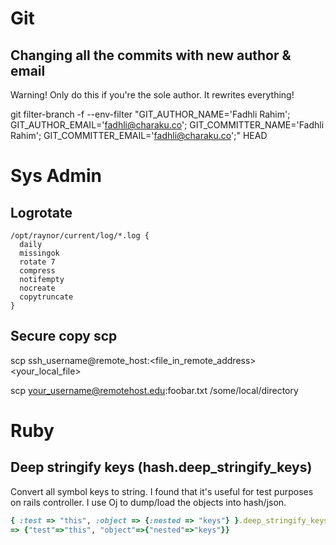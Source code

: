 # Git

## Changing all the commits with new author & email

Warning! Only do this if you're the sole author. It rewrites everything!

git filter-branch -f --env-filter "GIT_AUTHOR_NAME='Fadhli Rahim'; GIT_AUTHOR_EMAIL='fadhli@charaku.co'; GIT_COMMITTER_NAME='Fadhli Rahim'; GIT_COMMITTER_EMAIL='fadhli@charaku.co';" HEAD


# Sys Admin

## Logrotate

```
/opt/raynor/current/log/*.log {
  daily
  missingok
  rotate 7
  compress
  notifempty
  nocreate
  copytruncate
}
```

## Secure copy scp

scp ssh_username@remote_host:<file_in_remote_address> <your_local_file>

scp your_username@remotehost.edu:foobar.txt /some/local/directory


# Ruby

## Deep stringify keys (hash.deep_stringify_keys)

Convert all symbol keys to string. I found that it's useful for test purposes on rails controller. I use Oj to dump/load the objects into hash/json.

```ruby
{ :test => "this", :object => {:nested => "keys"} }.deep_stringify_keys
=> {"test"=>"this", "object"=>{"nested"=>"keys"}}
```